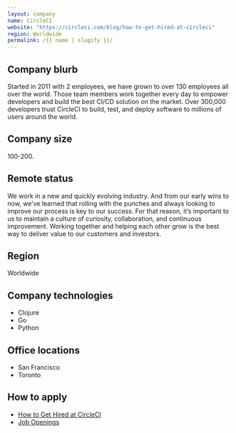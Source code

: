 ```yaml
---
layout: company
name: CircleCI
website: "https://circleci.com/blog/how-to-get-hired-at-circleci"
region: Worldwide
permalink: /{{ name | slugify }}/
---
```


## Company blurb

Started in 2011 with 2 employees, we have grown to over 130 employees all over the world. Those team members work together every day to empower developers and build the best CI/CD solution on the market. Over 300,000 developers trust CircleCI to build, test, and deploy software to millions of users around the world.

## Company size

100-200.

## Remote status

We work in a new and quickly evolving industry. And from our early wins to now, we’ve learned that rolling with the punches and always looking to improve our process is key to our success. For that reason, it’s important to us to maintain a culture of curiosity, collaboration, and continuous improvement. Working together and helping each other grow is the best way to deliver value to our customers and investors.

## Region

Worldwide

## Company technologies

- Clojure
- Go
- Python

## Office locations

- San Francisco
- Toronto

## How to apply

- [How to Get Hired at CircleCI](https://circleci.com/blog/how-to-get-hired-at-circleci/)
- [Job Openings](https://boards.greenhouse.io/circleci)
